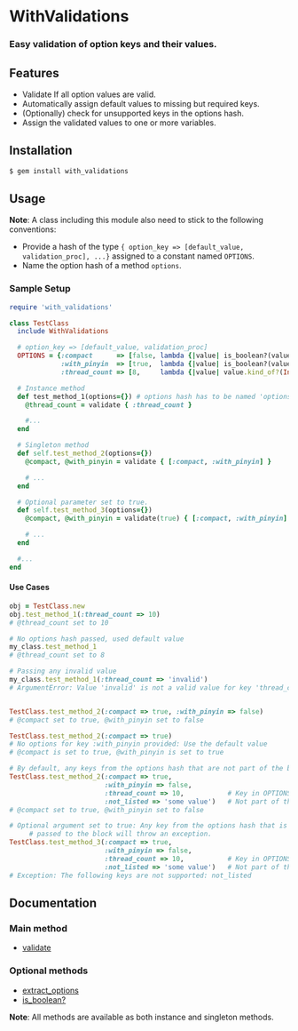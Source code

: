 # WithValidations

### Easy validation of option keys and their values.

## Features

* Validate If all option values are valid.
* Automatically assign default values to missing but required keys.
* (Optionally) check for unsupported keys in the options hash.
* Assign the validated values to one or more variables.


## Installation

``` bash
$ gem install with_validations
```

## Usage

__Note__: A class including this module also need to stick to the following conventions:

* Provide a hash of the type `{ option_key => [default_value, validation_proc], ...}`
  assigned to a constant named `OPTIONS`.
* Name the option hash of a method `options`.

### Sample Setup

````ruby
require 'with_validations'

class TestClass
  include WithValidations

  # option_key => [default_value, validation_proc]
  OPTIONS = {:compact      => [false, lambda {|value| is_boolean?(value) }],
             :with_pinyin  => [true,  lambda {|value| is_boolean?(value) }],
             :thread_count => [8,     lambda {|value| value.kind_of?(Integer) }]}

  # Instance method
  def test_method_1(options={}) # options hash has to be named 'options'
    @thread_count = validate { :thread_count }

    #...
  end

  # Singleton method
  def self.test_method_2(options={})
    @compact, @with_pinyin = validate { [:compact, :with_pinyin] }

    # ...
  end

  # Optional parameter set to true.
  def self.test_method_3(options={})
    @compact, @with_pinyin = validate(true) { [:compact, :with_pinyin] }

    # ...
  end

  #...
end
````

#### Use Cases

```` ruby
obj = TestClass.new
obj.test_method_1(:thread_count => 10)
# @thread_count set to 10

# No options hash passed, used default value
my_class.test_method_1
# @thread_count set to 8

# Passing any invalid value
my_class.test_method_1(:thread_count => 'invalid')
# ArgumentError: Value 'invalid' is not a valid value for key 'thread_count'


TestClass.test_method_2(:compact => true, :with_pinyin => false)
# @compact set to true, @with_pinyin set to false

TestClass.test_method_2(:compact => true)
# No options for key :with_pinyin provided: Use the default value
# @compact is set to true, @with_pinyin is set to true

# By default, any keys from the options hash that are not part of the block are ignored.
TestClass.test_method_2(:compact => true,
                        :with_pinyin => false,
                        :thread_count => 10,           # Key in OPTIONS, but not part of the block.
                        :not_listed => 'some value')   # Not part of the block
# @compact set to true, @with_pinyin set to false

# Optional argument set to true: Any key from the options hash that is not part of the keys
     # passed to the block will throw an exception.
TestClass.test_method_3(:compact => true,
                        :with_pinyin => false,
                        :thread_count => 10,           # Key in OPTIONS, but not part of the block.
                        :not_listed => 'some value')   # Not part of the block
# Exception: The following keys are not supported: not_listed
````

## Documentation

### Main method

* [validate](http://rubydoc.info/github/bytesource/with_validations/master/WithValidations:validate)
### Optional methods

* [extract_options](http://rubydoc.info/github/bytesource/with_validations/master/WithValidations:extract_options)
* [is_boolean?](http://rubydoc.info/github/bytesource/with_validations/master/WithValidations:is_boolean%3F)

__Note__: All methods are available as both instance and singleton methods.
